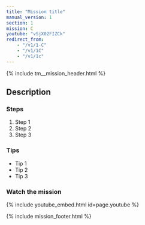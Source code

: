 ```yaml
---
title: "Mission title"
manual_version: 1
section: 1
mission: C
youtube: "vSjX02FIZCk"
redirect_from:
    - "/v1/1-C"
    - "/v1/1C"
    - "/v1/1c"
---
```


{% include tm__mission_header.html %}

## Description

### Steps

1. Step 1
2. Step 2
3. Step 3

### Tips

* Tip 1
* Tip 2
* Tip 3

### Watch the mission

{% include youtube_embed.html id=page.youtube %}

{% include mission_footer.html %}